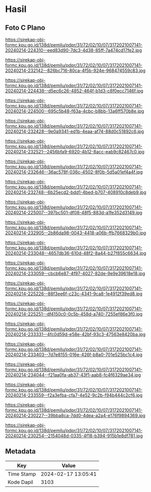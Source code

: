 # Hasil

## Foto C Plano

https://sirekap-obj-formc.kpu.go.id/138d/pemilu/pdpr/31/72/02/10/07/3172021007141-20240214-224310--eed83d90-7dc3-4d38-85ff-7a474cd17fe2.jpg

https://sirekap-obj-formc.kpu.go.id/138d/pemilu/pdpr/31/72/02/10/07/3172021007141-20240214-232142--826bc716-80ca-4f5b-924e-968474559c83.jpg

https://sirekap-obj-formc.kpu.go.id/138d/pemilu/pdpr/31/72/02/10/07/3172021007141-20240214-224438--d5ec6c26-4852-464f-b1d3-c8f0ecc7146f.jpg

https://sirekap-obj-formc.kpu.go.id/138d/pemilu/pdpr/31/72/02/10/07/3172021007141-20240214-224500--695c5b48-f63a-4cbc-b8bb-13a6ff570b8e.jpg

https://sirekap-obj-formc.kpu.go.id/138d/pemilu/pdpr/31/72/02/10/07/3172021007141-20240214-232428--9e0a9341-ed1b-4eaa-af74-88d0c51892c6.jpg

https://sirekap-obj-formc.kpu.go.id/138d/pemilu/pdpr/31/72/02/10/07/3172021007141-20240214-232521--2456bfa9-6920-4b12-8acc-eab9c82467c0.jpg

https://sirekap-obj-formc.kpu.go.id/138d/pemilu/pdpr/31/72/02/10/07/3172021007141-20240214-232646--36ac578f-036c-4502-8f0b-5d5a01ef4a4f.jpg

https://sirekap-obj-formc.kpu.go.id/138d/pemilu/pdpr/31/72/02/10/07/3172021007141-20240214-232748--6b25ecd2-bdd1-4bed-b707-408910c8deb9.jpg

https://sirekap-obj-formc.kpu.go.id/138d/pemilu/pdpr/31/72/02/10/07/3172021007141-20240214-225007--397bc501-df08-48f5-883d-a1fe352d3149.jpg

https://sirekap-obj-formc.kpu.go.id/138d/pemilu/pdpr/31/72/02/10/07/3172021007141-20240214-232905--2b86da98-0043-4418-a06b-ffb7668329b0.jpg

https://sirekap-obj-formc.kpu.go.id/138d/pemilu/pdpr/31/72/02/10/07/3172021007141-20240214-233048--4657db36-610d-48f2-8a44-b27f855c6634.jpg

https://sirekap-obj-formc.kpu.go.id/138d/pemilu/pdpr/31/72/02/10/07/3172021007141-20240214-233059--cbcb6e87-4f97-4027-82de-9e9e39618e18.jpg

https://sirekap-obj-formc.kpu.go.id/138d/pemilu/pdpr/31/72/02/10/07/3172021007141-20240214-225226--88f3ee6f-c23c-4341-9ca8-1e4912f39ed8.jpg

https://sirekap-obj-formc.kpu.go.id/138d/pemilu/pdpr/31/72/02/10/07/3172021007141-20240214-225251--df4150c0-0c5b-458d-a740-7255ef86e3f0.jpg

https://sirekap-obj-formc.kpu.go.id/138d/pemilu/pdpr/31/72/02/10/07/3172021007141-20240214-233331--4fc0d59d-e58e-42bf-93c3-47563e8420ba.jpg

https://sirekap-obj-formc.kpu.go.id/138d/pemilu/pdpr/31/72/02/10/07/3172021007141-20240214-233403--7d7e8155-016e-426f-b8a0-701e525bc1c4.jpg

https://sirekap-obj-formc.kpu.go.id/138d/pemilu/pdpr/31/72/02/10/07/3172021007141-20240214-234044--f21aa0fa-ab37-43f1-aab8-fc4f6329ae34.jpg

https://sirekap-obj-formc.kpu.go.id/138d/pemilu/pdpr/31/72/02/10/07/3172021007141-20240214-233559--f2a3efba-cfa7-4e52-9c2b-f94b444c2cf6.jpg

https://sirekap-obj-formc.kpu.go.id/138d/pemilu/pdpr/31/72/02/10/07/3172021007141-20240214-230227--39bba8ca-7dd0-4dea-a2a4-e176f9894369.jpg

https://sirekap-obj-formc.kpu.go.id/138d/pemilu/pdpr/31/72/02/10/07/3172021007141-20240214-230254--2154048d-0335-4f18-b394-915b1e8df781.jpg


## Metadata

| Key        | Value               |
| ---------- | ------------------- |
| Time Stamp | 2024-02-17 13:05:41 |
| Kode Dapil | 3103                |



